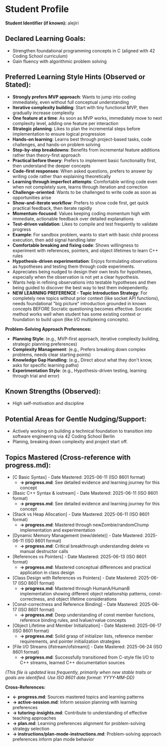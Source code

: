 <!-- Memory Bank File: Student Profile -->
<!-- Purpose: Long-term, relatively static information about a student -->
<!-- Update Frequency: When new stable traits or goals are identified -->
<!-- Cross-references: →progress.md (mastered topics), →active-session.md (current context) -->


<!-- Memory Bank File: Student Profile -->
<!-- Purpose: Long-term, relatively static information about a student -->
<!-- Update Frequency: When new stable traits or goals are identified -->
<!-- Cross-references: →progress.md (mastered topics), →active-session.md (current context) -->

# Student Profile

**Student Identifier (if known):** alejiri

## Declared Learning Goals:
- Strengthen foundational programming concepts in C (aligned with 42 Coding School curriculum)
- Gain fluency with algorithmic problem solving

## Preferred Learning Style Hints (Observed or Stated):
- **Strongly prefers MVP approach**: Wants to jump into coding immediately, even without full conceptual understanding
- **Iterative complexity building**: Start with tiny functional MVP, then gradually increase complexity
- **One feature at a time**: As soon as MVP works, immediately move to next complexity level, adding one feature per interaction
- **Strategic planning**: Likes to plan the incremental steps before implementation to ensure logical progression
- **Hands-on learning**: Learns best through project-based tasks, code challenges, and hands-on problem solving
- **Step-by-step breakdowns**: Benefits from incremental feature additions rather than theory-first approach
- **Practical before theory**: Prefers to implement basic functionality first, then understand the deeper concepts
- **Code-first responses**: When asked questions, prefers to answer by writing code rather than explaining theoretically
- **Learning through imperfect attempts**: Comfortable writing code even when not completely sure, learns through iteration and correction
- **Challenge-oriented**: Wants to be challenged to write code as soon as opportunities arise
- **Show-and-iterate workflow**: Prefers to show code first, get quick practical feedback, then iterate rapidly
- **Momentum-focused**: Values keeping coding momentum high with immediate, actionable feedback over detailed explanations
- **Test-driven validation**: Likes to compile and test frequently to validate progress
- **Example**: For sandbox problem, wants to start with basic child process execution, then add signal handling later
- **Comfortable breaking and fixing code**: Shows willingness to experiment with references, pointers, and object lifetimes to learn C++ rules
- **Hypothesis-driven experimentation**: Enjoys formulating observations as hypotheses and testing them through code experiments.
- Appreciates being nudged to design their own tests for hypotheses, especially when the observation is not yet a clear hypothesis.
- Wants help in refining observations into testable hypotheses and then being guided to discover the best way to test them independently.
- **NEW LEARNING PREFERENCE - Topic Introduction Strategy**: For completely new topics without prior context (like socket API functions), needs foundational "big picture" introduction grounded in known concepts BEFORE Socratic questioning becomes effective. Socratic method works well when student has some existing context or foundation to build upon (like I/O multiplexing concepts).

**Problem-Solving Approach Preferences:**
- **Planning Style**: (e.g., MVP-first approach, iterative complexity building, strategic planning preferences)
- **Complexity Management**: (e.g., Prefers breaking down complex problems, needs clear starting points)
- **Knowledge Gap Handling**: (e.g., Direct about what they don't know, asks for specific learning paths)
- **Experimentation Style**: (e.g., Hypothesis-driven testing, learning through trial and error)

## Known Strengths (Observed):
- High self-motivation and discipline

## Potential Areas for Gentle Nudging/Support:
- Actively working on building a technical foundation to transition into software engineering via 42 Coding School Berlin
- Planing, breaking down complexity and project start off.

## Topics Mastered (Cross-reference with progress.md):
- [C Basic Syntax] - Date Mastered: 2025-06-11 (ISO 8601 format)
  - **→ progress.md**: See detailed evidence and learning journey for this concept
- [Basic C++ Syntax & iostream] - Date Mastered: 2025-06-11 (ISO 8601 format)
  - **→ progress.md**: See detailed evidence and learning journey for this concept
- [Stack vs Heap Allocation] - Date Mastered: 2025-06-11 (ISO 8601 format)
  - **→ progress.md**: Mastered through newZombie/randomChump implementation and experimentation
- [Dynamic Memory Management (new/delete)] - Date Mastered: 2025-06-11 (ISO 8601 format)
  - **→ progress.md**: Critical breakthrough understanding delete vs manual destructor calls
- [References vs Pointers] - Date Mastered: 2025-06-13 (ISO 8601 format)
  - **→ progress.md**: Mastered conceptual differences and practical application in class design
- [Class Design with References vs Pointers] - Date Mastered: 2025-06-17 (ISO 8601 format)
  - **→ progress.md**: Mastered through HumanA/HumanB implementation showing different object relationship patterns, const-correctness, and object lifetime considerations
- [Const-correctness and Reference Binding] - Date Mastered: 2025-06-17 (ISO 8601 format)
  - **→ progress.md**: Deep understanding of const member functions, reference binding rules, and lvalue/rvalue concepts
- [Object Lifetime and Member Initialization] - Date Mastered: 2025-06-17 (ISO 8601 format)
  - **→ progress.md**: Solid grasp of initializer lists, reference member requirements, and pointer initialization strategies
- [File I/O Streams (ifstream/ofstream)] - Date Mastered: 2025-06-24 (ISO 8601 format)
  - **→ progress.md**: Successfully transitioned from C-style file I/O to C++ streams, learned C++ documentation sources

*(This file is updated less frequently, primarily when new stable traits or goals are identified. Use ISO 8601 date format: YYYY-MM-DD)*

**Cross-References:**
- **← progress.md**: Sources mastered topics and learning patterns
- **→ active-session.md**: Inform session planning with learning preferences
- **→ tutoring-insights.md**: Contribute to understanding of effective teaching approaches
- **→ plan.md**: Learning preferences alignment for problem-solving strategy selection
- **→ instructions/plan-mode-instructions.md**: Problem-solving approach preferences inform plan mode behavior
